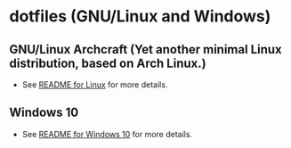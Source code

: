 # dotfiles (GNU/Linux and Windows)
## GNU/Linux Archcraft (Yet another minimal Linux distribution, based on Arch Linux.)
* See [README for Linux](linux/README.md) for more details.
## Windows 10
* See [README for Windows 10](windows/README.md) for more details.